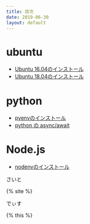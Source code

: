 ```yaml
---
title: 目次
date: 2019-06-30
layout: default
---
```

# ubuntu

- [Ubuntu 16.04のインストール](20190629_1)
- [Ubuntu 18.04のインストール](20190626_1)
  

# python

- [pyenvのインストール](20190627_1)
- [python の async/await](20190622_2)

# Node.js

- [nodenvのインストール](20190628_1)

さいと

{% site %}

でぃす

{% this %}


